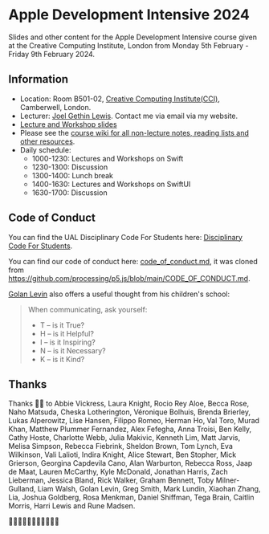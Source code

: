 # Apple Development Intensive 2024

Slides and other content for the Apple Development Intensive course given at the Creative Computing Institute, London from Monday 5th February - Friday 9th February 2024.

## Information

- Location: Room B501-02, [Creative Computing Institute(CCI)](https://www.arts.ac.uk/creative-computing-institute), Camberwell, London.
- Lecturer: [Joel Gethin Lewis](https://joelgethinlewis.com/). Contact me via email via my website.
- [Lecture and Workshop slides](https://jgl.github.io/AppleDevelopmentIntensive2024/)
- Please see the [course wiki for all non-lecture notes, reading lists and other resources](https://github.com/JGL/AppleDevelopmentIntensive2024/wiki).
- Daily schedule:
  - 1000-1230: Lectures and Workshops on Swift
  - 1230-1300: Discussion
  - 1300-1400: Lunch break
  - 1400-1630: Lectures and Workshops on SwiftUI
  - 1630-1700: Discussion

## Code of Conduct

You can find the UAL Disciplinary Code For Students here: [Disciplinary Code For Students](https://www.arts.ac.uk/study-at-ual/academic-regulations/student-regulations/disciplinary-code-for-students).

You can find our code of conduct here: [code_of_conduct.md](CODE_OF_CONDUCT.md), it was cloned from <https://github.com/processing/p5.js/blob/main/CODE_OF_CONDUCT.md>.

[Golan Levin](https://www.flong.com/) also offers a useful thought from his children's school:

> When communicating, ask yourself:
>
> - T – is it True?
> - H – is it Helpful?
> - I – is it Inspiring?
> - N – is it Necessary?
> - K – is it Kind?

## Thanks

Thanks 🙏🏻 to Abbie Vickress, Laura Knight, Rocio Rey Aloe, Becca Rose, Naho Matsuda, Cheska Lotherington, Véronique Bolhuis, Brenda Brierley, Lukas Alperowitz, Lise Hansen, Filippo Romeo, Herman Ho, Val Toro, Murad Khan, Matthew Plummer Fernandez, Alex Fefegha, Anna Troisi, Ben Kelly, Cathy Hoste, Charlotte Webb, Julia Makivic, Kenneth Lim, Matt Jarvis, Melisa Simpson, Rebecca Fiebrink, Sheldon Brown, Tom Lynch, Eva Wilkinson, Vali Lalioti, Indira Knight, Alice Stewart, Ben Stopher, Mick Grierson, Georgina Capdevila Cano, Alan Warburton, Rebecca Ross, Jaap de Maat, Lauren McCarthy, Kyle McDonald, Jonathan Harris, Zach Lieberman, Jessica Bland, Rick Walker, Graham Bennett, Toby Milner-Gulland, Liam Walsh, Golan Levin, Greg Smith, Mark Lundin, Xiaohan Zhang, Lia, Joshua Goldberg, Rosa Menkman, Daniel Shiffman, Tega Brain, Caitlin Morris, Harri Lewis and Rune Madsen.

🖖🏻🇬🇧🏴󠁧󠁢󠁷󠁬󠁳󠁿🏴‍☠️🏳️‍🌈🏳️‍⚧️
